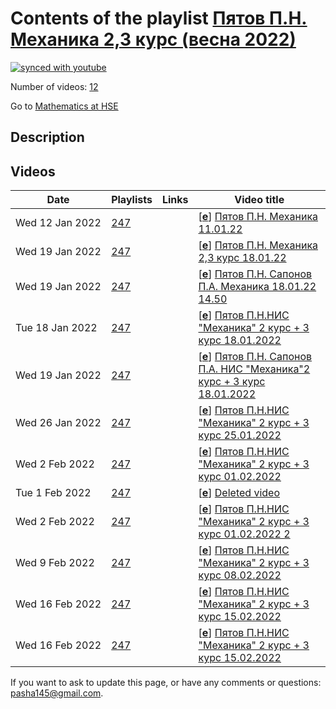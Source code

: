 # Contents of the playlist [Пятов П.Н. Механика 2,3 курс (весна 2022)](https://www.youtube.com/playlist?list=PLq3E5oubNNoBf-V1kHaCfz-283abFNBJq)

[![synced with youtube](https://img.shields.io/github/last-commit/mathphysschool/mathphysschool.github.io/autoupdate1?label=synced%20with%20youtube)](https://github.com/mathphysschool/mathphysschool.github.io/commits/autoupdate1)

Number of videos: [12](#videos)

Go to [Mathematics at HSE](../README.md)

## Description



## Videos

|Date|Playlists|Links|Video title|
|---|---|---|---|
| Wed&nbsp;12&nbsp;Jan&nbsp;2022 | [247](../playlists/247 "Пятов П.Н. Механика 2,3 курс (весна 2022)") |  | [[**e**](https://studio.youtube.com/video/vgQnosmTgNE/edit "Edit")] [Пятов П.Н. Механика 11.01.22](https://www.youtube.com/watch?v=vgQnosmTgNE&list=PLq3E5oubNNoBf-V1kHaCfz-283abFNBJq) |
| Wed&nbsp;19&nbsp;Jan&nbsp;2022 | [247](../playlists/247 "Пятов П.Н. Механика 2,3 курс (весна 2022)") |  | [[**e**](https://studio.youtube.com/video/Ak96EH-pAJU/edit "Edit")] [Пятов П.Н. Механика 2,3 курс 18.01.22](https://www.youtube.com/watch?v=Ak96EH-pAJU&list=PLq3E5oubNNoBf-V1kHaCfz-283abFNBJq) |
| Wed&nbsp;19&nbsp;Jan&nbsp;2022 | [247](../playlists/247 "Пятов П.Н. Механика 2,3 курс (весна 2022)") |  | [[**e**](https://studio.youtube.com/video/aIoaq7zBlJQ/edit "Edit")] [Пятов П.Н. Сапонов П.А. Механика 18.01.22 14.50](https://www.youtube.com/watch?v=aIoaq7zBlJQ&list=PLq3E5oubNNoBf-V1kHaCfz-283abFNBJq) |
| Tue&nbsp;18&nbsp;Jan&nbsp;2022 | [247](../playlists/247 "Пятов П.Н. Механика 2,3 курс (весна 2022)") |  | [[**e**](https://studio.youtube.com/video/7mvvcGvM374/edit "Edit")] [Пятов П.Н.НИС &#34;Механика&#34; 2 курс + 3 курс 18.01.2022](https://www.youtube.com/watch?v=7mvvcGvM374&list=PLq3E5oubNNoBf-V1kHaCfz-283abFNBJq) |
| Wed&nbsp;19&nbsp;Jan&nbsp;2022 | [247](../playlists/247 "Пятов П.Н. Механика 2,3 курс (весна 2022)") |  | [[**e**](https://studio.youtube.com/video/xAonP0sDaoE/edit "Edit")] [Пятов П.Н. Сапонов П.А. НИС &#34;Механика&#34;2 курс + 3 курс 18.01.2022](https://www.youtube.com/watch?v=xAonP0sDaoE&list=PLq3E5oubNNoBf-V1kHaCfz-283abFNBJq) |
| Wed&nbsp;26&nbsp;Jan&nbsp;2022 | [247](../playlists/247 "Пятов П.Н. Механика 2,3 курс (весна 2022)") |  | [[**e**](https://studio.youtube.com/video/oGnq0lJZScg/edit "Edit")] [Пятов П.Н.НИС &#34;Механика&#34; 2 курс + 3 курс 25.01.2022](https://www.youtube.com/watch?v=oGnq0lJZScg&list=PLq3E5oubNNoBf-V1kHaCfz-283abFNBJq) |
| Wed&nbsp;2&nbsp;Feb&nbsp;2022 | [247](../playlists/247 "Пятов П.Н. Механика 2,3 курс (весна 2022)") |  | [[**e**](https://studio.youtube.com/video/C_u15unCXMU/edit "Edit")] [Пятов П.Н.НИС &#34;Механика&#34; 2 курс + 3 курс 01.02.2022](https://www.youtube.com/watch?v=C_u15unCXMU&list=PLq3E5oubNNoBf-V1kHaCfz-283abFNBJq) |
| Tue&nbsp;1&nbsp;Feb&nbsp;2022 | [247](../playlists/247 "Пятов П.Н. Механика 2,3 курс (весна 2022)") |  | [[**e**](https://studio.youtube.com/video/qU3Qo0CrveQ/edit "Edit")] [Deleted video](https://www.youtube.com/watch?v=qU3Qo0CrveQ&list=PLq3E5oubNNoBf-V1kHaCfz-283abFNBJq "This video is unavailable.") |
| Wed&nbsp;2&nbsp;Feb&nbsp;2022 | [247](../playlists/247 "Пятов П.Н. Механика 2,3 курс (весна 2022)") |  | [[**e**](https://studio.youtube.com/video/ximzo8_lWnc/edit "Edit")] [Пятов П.Н.НИС &#34;Механика&#34; 2 курс + 3 курс 01.02.2022 2](https://www.youtube.com/watch?v=ximzo8_lWnc&list=PLq3E5oubNNoBf-V1kHaCfz-283abFNBJq) |
| Wed&nbsp;9&nbsp;Feb&nbsp;2022 | [247](../playlists/247 "Пятов П.Н. Механика 2,3 курс (весна 2022)") |  | [[**e**](https://studio.youtube.com/video/FTSdvGCNbko/edit "Edit")] [Пятов П.Н.НИС &#34;Механика&#34; 2 курс + 3 курс 08.02.2022](https://www.youtube.com/watch?v=FTSdvGCNbko&list=PLq3E5oubNNoBf-V1kHaCfz-283abFNBJq) |
| Wed&nbsp;16&nbsp;Feb&nbsp;2022 | [247](../playlists/247 "Пятов П.Н. Механика 2,3 курс (весна 2022)") |  | [[**e**](https://studio.youtube.com/video/MeHTgJaGRhM/edit "Edit")] [Пятов П.Н.НИС &#34;Механика&#34; 2 курс + 3 курс 15.02.2022](https://www.youtube.com/watch?v=MeHTgJaGRhM&list=PLq3E5oubNNoBf-V1kHaCfz-283abFNBJq) |
| Wed&nbsp;16&nbsp;Feb&nbsp;2022 | [247](../playlists/247 "Пятов П.Н. Механика 2,3 курс (весна 2022)") |  | [[**e**](https://studio.youtube.com/video/t3HQFdM5z28/edit "Edit")] [Пятов П.Н.НИС &#34;Механика&#34; 2 курс + 3 курс 15.02.2022](https://www.youtube.com/watch?v=t3HQFdM5z28&list=PLq3E5oubNNoBf-V1kHaCfz-283abFNBJq) |


 If you want to ask to update this page, or have any comments or questions: <pasha145@gmail.com>.